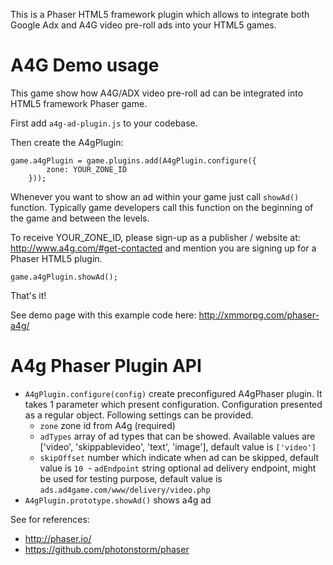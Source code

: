 This is a Phaser HTML5 framework plugin which allows to integrate both Google Adx and A4G video pre-roll ads into your HTML5 games. 

A4G Demo usage
================

This game show how A4G/ADX video pre-roll ad can be integrated into HTML5 framework Phaser game.

First add `a4g-ad-plugin.js` to your codebase.

Then create the A4gPlugin:

```
game.a4gPlugin = game.plugins.add(A4gPlugin.configure({
        zone: YOUR_ZONE_ID
    }));
```
Whenever you want to show an ad within your game just call `showAd()` function. 
Typically game developers call this function on the beginning of the game and between the levels. 

To receive YOUR_ZONE_ID, please sign-up as a publisher / website at: http://www.a4g.com/#get-contacted
and mention you are signing up for a Phaser HTML5 plugin.

```
game.a4gPlugin.showAd();
```
That's it!

See demo page with this example code here: http://xmmorpg.com/phaser-a4g/

A4g Phaser Plugin API
=====================

- `A4gPlugin.configure(config)` create preconfigured A4gPhaser plugin. It takes 1 parameter which present configuration.
Configuration presented as a regular object. Following settings can be provided.
  - `zone` zone id from A4g (required)
  - `adTypes` array of ad types that can be showed. Available values are ['video', 'skippablevideo', 'text', 'image'], default value is `['video']`
  - `skipOffset` number which indicate when ad can be skipped, default value is `10`
  - `adEndpoint` string optional ad delivery endpoint, might be used for testing purpose, default value is `ads.ad4game.com/www/delivery/video.php` 
- `A4gPlugin.prototype.showAd()` shows a4g ad

See for references:
* http://phaser.io/
* https://github.com/photonstorm/phaser
